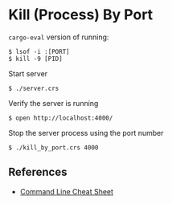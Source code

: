 # Kill (Process) By Port

`cargo-eval` version of running:
```
$ lsof -i :[PORT]
$ kill -9 [PID]
```

Start server
```
$ ./server.crs
```

Verify the server is running
```
$ open http://localhost:4000/
```

Stop the server process using the port number
```
$ ./kill_by_port.crs 4000
```

## References

* [Command Line Cheat Sheet](https://ozbe.io/command-line-cheat-sheet/#track-process-by-port-and-kill-said-process)